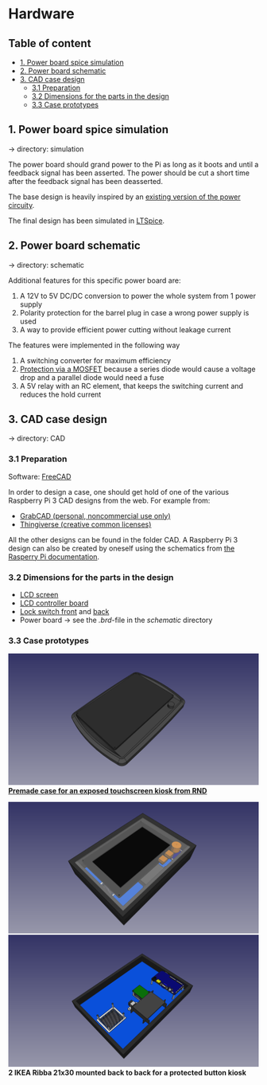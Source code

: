 # Hardware

## Table of content

- [1. Power board spice simulation](#1-power-board-spice-simulation)
- [2. Power board schematic](#2-power-board-schematic)
- [3. CAD case design](#3-cad-case-design)
  - [3.1 Preparation](#31-preparation)
  - [3.2 Dimensions for the parts in the design](#32-dimensions-for-the-parts-in-the-design)
  - [3.3 Case prototypes](#33-case-prototypes)

## 1. Power board spice simulation

&#8594; directory: simulation

The power board should grand power to the Pi as long as it boots and until a feedback signal has been asserted. The power should be cut a short time after the feedback signal has been deasserted. 

The base design is heavily inspired by an [existing version of the power circuity](http://www.netzmafia.de/skripten/hardware/RasPi/Projekt-OnOff/index.html).

The final design has been simulated in [LTSpice](http://www.analog.com/en/design-center/design-tools-and-calculators/ltspice-simulator.html).

## 2. Power board schematic

&#8594; directory: schematic

Additional features for this specific power board are:

1. A 12V to 5V DC/DC conversion to power the whole system from 1 power supply
2. Polarity protection for the barrel plug in case a wrong power supply is used
3. A way to provide efficient power cutting without leakage current

The features were implemented in the following way

1. A switching converter for maximum efficiency
2. [Protection via a MOSFET](http://www.ti.com/lit/an/slva139/slva139.pdf) because a series diode would cause a voltage drop and a parallel diode would need a fuse
3. A 5V relay with an RC element, that keeps the switching current and reduces the hold current

## 3. CAD case design

&#8594; directory: CAD

### 3.1 Preparation

Software: [FreeCAD](https://www.freecadweb.org/wiki/Download)

In order to design a case, one should get hold of one of the various
Raspberry Pi 3 CAD designs from the web. For example from:

* [GrabCAD (personal, noncommercial use only)](https://grabcad.com/)
* [Thingiverse (creative common licenses)](https://www.thingiverse.com/)

All the other designs can be found in the folder CAD.
A Raspberry Pi 3 design can also be created by oneself using the schematics
from [the Rasperry Pi documentation](https://www.raspberrypi.org/documentation/hardware/raspberrypi/mechanical/README.md).

### 3.2 Dimensions for the parts in the design

* [LCD screen](https://www.waveshare.com/img/devkit/LCD/10.1inch-HDMI-LCD-with-Holder/10.1inch-HDMI-LCD-with-Holder-size.jpg)
* [LCD controller board](http://www.waveshare.com/w/upload/5/51/10.1inch-hdmi-lcd-control-board-dimension.jpg)
* [Lock switch front](https://docs-emea.rs-online.com/webdocs/0eff/0900766b80eff837.pdf) and [back](http://www.produktinfo.conrad.com/datenblaetter/750000-774999/753963-da-01-de-Schluesselschalter_Gesamtlaenge_47mm.pdf)
* Power board &#8594; see the *.brd*-file in the *schematic* directory

### 3.3 Case prototypes

![alt text](rnd.png)  
**[Premade case for an exposed touchscreen kiosk from RND](https://www.distrelec.de/Web/Downloads/_t/ds/RND_455-00355_30064576_mcd_eng_tds.pdf)**

![alt text](ribba_closed.png)  
![alt text](ribba_open.png)  
**2 IKEA Ribba 21x30 mounted back to back for a protected button kiosk**